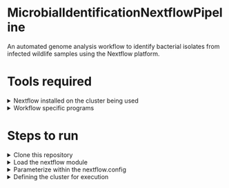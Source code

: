 # MicrobialIdentificationNextflowPipeline

An automated genome analysis workflow to identify bacterial isolates from infected wildlife samples using the Nextflow platform.

#  Tools required

<details>
  <summary>
  Nextflow installed on the cluster being used
  </summary>
  <br>
  a. Nextflow requires Bash 3.2 or later and Java 11 till 18 to be installed on the cluster
  </br>
  </br>
  b. Depending on the cluster program management loader, module loading can vary. An example of checking for module nextflow on SLURM (Simple Linux Utility for Resource Management) is the following:
  
  ```bash scripting
    $ module spider nextflow
  ```
  c. The output then looks like such:
  
  ```bash scripting
    -------------------------------------------------------------------------
    nextflow: nextflow/21.10.6
    -------------------------------------------------------------------------

    This module can be loaded directly: module load nextflow/21.10.6

    Help:
      Nextflow: Data-driven computational pipelines
      Nextflow enables scalable and reproducible scientific workflows using software containers. It allows the 
      adaptation of pipelines written in the most common scripting languages.
      Its fluent DSL simplifies the implementation and the deployment of complex parallel and 
      reactive workflows on clouds and clusters.
  ```

</details>

<details>
  <summary>
  Workflow specific programs
  </summary>
  <br>
  These need to also be installed on the cluster:
    </br>
    a. FastQC
    </br>
    b. Timmomatic
    </br>
    c. Unicycler
    </br>
    d. QUAST
    </br>
    e. BLAST
    </br>
    f. FastANI
    </br>
    g. Barrnap
    
</details>

# Steps to run

<details>
  <summary>
    Clone this repository
  </summary>
  <br>
  a. Make sure git is installed by typing the following in the command prompt:
  
  ```bash scripting
    $ git --version
  ```
  
  b. Then clone this repository:
  
  ```bash scripting
    $ git clone https://github.com/WyoARCC-Research/MicrobialIdentificationNextflowPipeline.git
  ```
</details>

<details>
  <summary>
    Load the nextflow module
  </summary>
  <br>
  Depending on the cluster program management loader, module loading can vary. An example of loading the nextflow module on SLURM (Simple Linux Utility for Resource Management) is the following:
  
  ```bash scripting
    $ module load nextflow
  ```
</details>

<details>
  <summary>
    Parameterize within the nextflow.config
  </summary>
  <br>
  a. Open the nextflow.config file, cloned from the repository, in a text editor.
  </br>
  </br>
  b. Specify the location of the input sample files and the location for output by changing the following in the nextflow.config:
  
  ```nextflow
    /** Input/Output Directory for WF */
            Input_Directory = "/project/arcc-students/nextflow"
            output          = "${Input_Directory}/output" 
  ```
  
  c. Then change program specific parameters which can be found in blocks of code such as the following, for the program Trimmomatic as an example:
  
  ```nextflow
    /** Trimmomatic Parameters */
            trimmomatic = "trimmomatic"
            adapters    = "/opt/Trimmomatic/Trimmomatic-0.39/adapters/TruSeq3-PE.fa"
            headcrop    = 10		/** HEADCROP value for Pair Ended Trimmomatic run */
            trailing    = 20		/** TRAILING value for Pair Ended Trimmomatic run */
            minlenPE    = 60		/** MINLEN value for Pair Ended Trimmomatic run */
            minlenSE    = 200		/** MINLEN value for Single Ended Trimmomatic run */
  ```
</details>
  
<details>
  <summary>
    Defining the cluster for execution
  </summary>
  <br>
  a. Within the nextflow.config file there is a section for definig the cluster options inorder to run. It looks like the following:
  
  ```nextflow
    /** Execution params */
  	        Executor        = 'slurm'
  	        Cpus            = 16
  	        Walltime        = '7 hours'
  	        ExecutorAccount = 'arcc-students'

    }


    profiles {
       teton {
            process.executor        = params.Executor
            process.clusterOptions  = "-A ${params.ExecutorAccount}"
            process.cpus            = params.Cpus
            process.time            = params.Walltime
	          /** process.memory      = '1500GB' */
          	process.queue           = 'moran'
       }
    }
  ```
  
  b. Change the name of the cluster, "teton", to the respective name of your cluster. 
